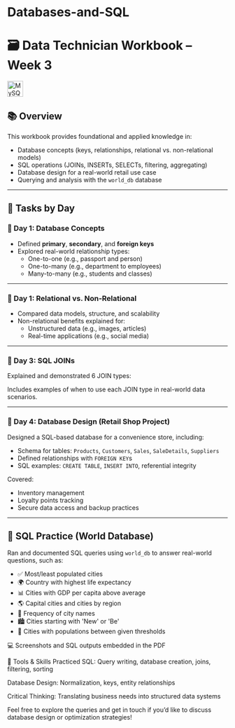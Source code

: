 # Databases-and-SQL
# 🗃️ Data Technician Workbook – Week 3

<img src="https://raw.githubusercontent.com/danielcranney/readme-generator/main/public/icons/skills/mysql-colored.svg" width="36" height="36" alt="MySQL" />

## 📚 Overview

This workbook provides foundational and applied knowledge in:

- Database concepts (keys, relationships, relational vs. non-relational models)
- SQL operations (JOINs, INSERTs, SELECTs, filtering, aggregating)
- Database design for a real-world retail use case
- Querying and analysis with the `world_db` database

---

## 📆 Tasks by Day

### 🔹 Day 1: Database Concepts
- Defined **primary**, **secondary**, and **foreign keys**
- Explored real-world relationship types:
  - One-to-one (e.g., passport and person)
  - One-to-many (e.g., department to employees)
  - Many-to-many (e.g., students and classes)

---

### 🔹 Day 1: Relational vs. Non-Relational
- Compared data models, structure, and scalability
- Non-relational benefits explained for:
  - Unstructured data (e.g., images, articles)
  - Real-time applications (e.g., social media)

---

### 🔹 Day 3: SQL JOINs
Explained and demonstrated 6 JOIN types:

Includes examples of when to use each JOIN type in real-world data scenarios.

---

### 🔹 Day 4: Database Design (Retail Shop Project)
Designed a SQL-based database for a convenience store, including:
- Schema for tables: `Products`, `Customers`, `Sales`, `SaleDetails`, `Suppliers`
- Defined relationships with `FOREIGN KEY`s
- SQL examples: `CREATE TABLE`, `INSERT INTO`, referential integrity

Covered:
- Inventory management
- Loyalty points tracking
- Secure data access and backup practices

---

## 🧪 SQL Practice (World Database)
Ran and documented SQL queries using `world_db` to answer real-world questions, such as:
- ✅ Most/least populated cities
- 🌍 Country with highest life expectancy
- 📊 Cities with GDP per capita above average
- 🌎 Capital cities and cities by region
- 🧠 Frequency of city names
- 🏙️ Cities starting with 'New' or 'Be'
- 🔢 Cities with populations between given thresholds

💻 Screenshots and SQL outputs embedded in the PDF

🧰 Tools & Skills Practiced
SQL: Query writing, database creation, joins, filtering, sorting

Database Design: Normalization, keys, entity relationships

Critical Thinking: Translating business needs into structured data systems


Feel free to explore the queries and get in touch if you’d like to discuss database design or optimization strategies!
